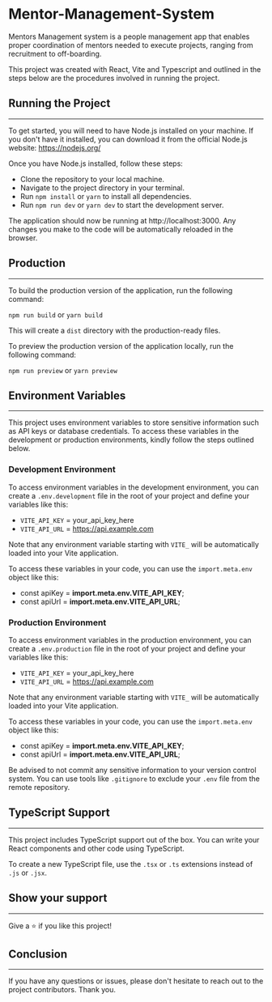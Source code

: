 # Mentor-Management-System

Mentors Management system is a people management app that enables proper
coordination of mentors needed to execute projects, ranging from recruitment to off-boarding.

This project was created with React, Vite and Typescript and outlined in the steps below are the procedures involved in running the project. 

## Running the Project
---
To get started, you will need to have Node.js installed on your machine. If you don't have it installed, you can download it from the official Node.js website: https://nodejs.org/

Once you have Node.js installed, follow these steps:

*   Clone the repository to your local machine.
*   Navigate to the project directory in your terminal.
*   Run `npm install` or `yarn` to install all dependencies.
*   Run `npm run dev` or `yarn dev` to start the development server.

The application should now be running at http://localhost:3000. Any changes you make to the code will be automatically reloaded in the browser.

## Production
---
To build the production version of the application, run the following command:

`npm run build`  or  `yarn build`

This will create a `dist` directory with the production-ready files.

To preview the production version of the application locally, run the following command:

`npm run preview`  or  `yarn preview`


## Environment Variables
---
This project uses environment variables to store sensitive information such as API keys or database credentials. To access these variables in the development or production environments, kindly follow the steps outlined below.

### Development Environment
To access environment variables in the development environment, you can create a `.env.development` file in the root of your project and define your variables like this:


*   `VITE_API_KEY` = your_api_key_here
*   `VITE_API_URL` = https://api.example.com

Note that any environment variable starting with  `VITE_` will be automatically loaded into your Vite application.

To access these variables in your code, you can use the `import.meta.env` object like this:

*   const apiKey = **import.meta.env.VITE_API_KEY**;
*   const apiUrl = **import.meta.env.VITE_API_URL**;

### Production Environment
To access environment variables in the production environment, you can create a `.env.production` file in the root of your project and define your variables like this:


*   `VITE_API_KEY` = your_api_key_here
*   `VITE_API_URL` = https://api.example.com

Note that any environment variable starting with  `VITE_` will be automatically loaded into your Vite application.

To access these variables in your code, you can use the `import.meta.env` object like this:

*   const apiKey = **import.meta.env.VITE_API_KEY**;
*   const apiUrl = **import.meta.env.VITE_API_URL**;

Be advised to not commit any sensitive information to your version control system. You can use tools like `.gitignore` to exclude your `.env` file from the remote repository.

## TypeScript Support
---
This project includes TypeScript support out of the box. You can write your React components and other code using TypeScript.

To create a new TypeScript file, use the `.tsx` or `.ts` extensions instead of `.js` or `.jsx`.

## Show your support
---
Give a ⭐️ if you like this project!

## Conclusion
---
If you have any questions or issues, please don't hesitate to reach out to the project contributors. 
Thank you.




